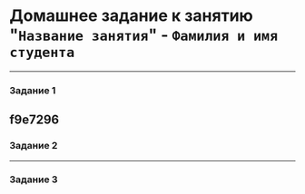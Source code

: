 # Домашнее задание к занятию "`Название занятия`" - `Фамилия и имя студента`
---
### Задание 1
f9e7296
---
### Задание 2
---
### Задание 3
